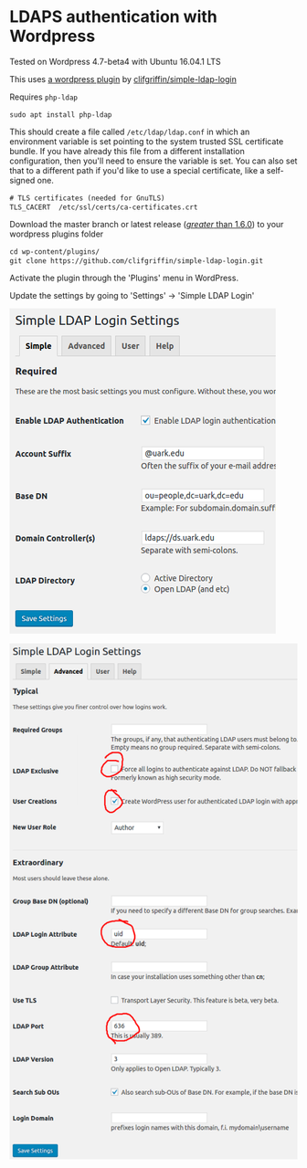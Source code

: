 # LDAPS authentication with Wordpress

Tested on Wordpress 4.7-beta4 with Ubuntu 16.04.1 LTS

This uses [a wordpress plugin][0] by [clifgriffin/simple-ldap-login][1]

Requires `php-ldap`

    sudo apt install php-ldap

This should create a file called `/etc/ldap/ldap.conf` in which an environment variable is set
pointing to the system trusted SSL certificate bundle. If you have already this file from a different
installation configuration, then you'll need to ensure the variable is set. You can also set that
to a different path if you'd like to use a special certificate, like a self-signed one.

    # TLS certificates (needed for GnuTLS)
    TLS_CACERT	/etc/ssl/certs/ca-certificates.crt

Download the master branch or latest release ([*greater* than 1.6.0][2]) to your wordpress plugins folder

    cd wp-content/plugins/
    git clone https://github.com/clifgriffin/simple-ldap-login.git

Activate the plugin through the 'Plugins' menu in WordPress.

Update the settings by going to 'Settings' -> 'Simple LDAP Login'

![basic settings][3]

![advanced settings][4]

[0]:https://wordpress.org/plugins/simple-ldap-login/
[1]:https://github.com/clifgriffin/simple-ldap-login
[2]:https://github.com/clifgriffin/simple-ldap-login/issues/36
[3]:./images/wp-basic.png
[4]:./images/wp-advanced.png
